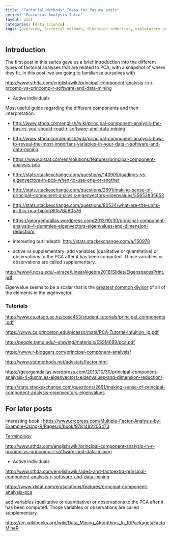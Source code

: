 ```yaml
---
title: "Factorial Methods: Ideas for future posts"
series: "Factorial Analysis Intro"
layout: post
categories: [data science]
tags: [overview, factorial methods, dimension reduction, exploratory analysis, unsupervised learning, PCA, MCA FAMD, MFA]
---
```


## Introduction

The first post in this series gave us a brief introduction into the different types of factorial analyses that are related to PCA, with a snapshot of where they fit. In this post, we are going to familiarise ourselves with 




http://www.sthda.com/english/wiki/principal-component-analysis-in-r-prcomp-vs-princomp-r-software-and-data-mining
* Active individuals



Most useful guide regarding the different components and their interpretation: 

* http://www.sthda.com/english/wiki/principal-component-analysis-the-basics-you-should-read-r-software-and-data-mining
* http://www.sthda.com/english/wiki/principal-component-analysis-how-to-reveal-the-most-important-variables-in-your-data-r-software-and-data-mining
* https://www.xlstat.com/en/solutions/features/principal-component-analysis-pca 

* http://stats.stackexchange.com/questions/143905/loadings-vs-eigenvectors-in-pca-when-to-use-one-or-another
* http://stats.stackexchange.com/questions/2691/making-sense-of-principal-component-analysis-eigenvectors-eigenvalues/35653#35653
* http://stats.stackexchange.com/questions/80534/what-are-the-units-in-this-pca-biplot/80576#80576

* https://georgemdallas.wordpress.com/2013/10/30/principal-component-analysis-4-dummies-eigenvectors-eigenvalues-and-dimension-reduction/
* interesting but indepth: http://stats.stackexchange.com/a/150978

* active vs supplementary: 
add variables (qualitative or quantitative) or observations to the PCA after it has been computed. Those variables or observations are called supplementary. 


http://www4.ncsu.edu/~slrace/LinearAlgebra2016/Slides/EigenspacesPrint.pdf


Eigenvalue seems to be a scalar that is the [greatest common divisor](https://en.wikipedia.org/wiki/Greatest_common_divisor) of all of the elements in the eigenvector.

### Tutorials

http://www.cs.otago.ac.nz/cosc453/student_tutorials/principal_components.pdf

https://www.cs.princeton.edu/picasso/mats/PCA-Tutorial-Intuition_jp.pdf

http://people.tamu.edu/~alawing/materials/ESSM689/pca.pdf

https://www.r-bloggers.com/principal-component-analysis/

http://www.statmethods.net/advstats/factor.html

https://georgemdallas.wordpress.com/2013/10/30/principal-component-analysis-4-dummies-eigenvectors-eigenvalues-and-dimension-reduction/ 

http://stats.stackexchange.com/questions/2691/making-sense-of-principal-component-analysis-eigenvectors-eigenvalues


## For later posts

interesting book : https://www.crcpress.com/Multiple-Factor-Analysis-by-Example-Using-R/Pages/p/book/9781482205473

[Terminology](https://en.wikipedia.org/wiki/Factor_analysis#Terminology)

http://www.sthda.com/english/wiki/principal-component-analysis-in-r-prcomp-vs-princomp-r-software-and-data-mining
* Active individuals

http://www.sthda.com/english/wiki/ade4-and-factoextra-principal-component-analysis-r-software-and-data-mining

https://www.xlstat.com/en/solutions/features/principal-component-analysis-pca

add variables (qualitative or quantitative) or observations to the PCA after it has been computed. Those variables or observations are called supplementary. 

https://en.wikibooks.org/wiki/Data_Mining_Algorithms_In_R/Packages/FactoMineR
